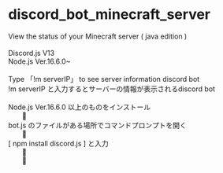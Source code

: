 # discord_bot_minecraft_server
View the status of your Minecraft server ( java edition )
<br>
<br>
Discord.js V13
<br>
Node.js Ver.16.6.0~
<br>
<br>
Type 「!m serverIP」 to see server information discord bot
<br>
!m serverIP と入力するとサーバーの情報が表示されるdiscord bot
<br>
<br>
Node.js Ver.16.6.0 以上のものをインストール
<br>
&emsp;&emsp;:arrow_down_small:
<br>
bot.js のファイルがある場所でコマンドプロンプトを開く
<br>
&emsp;&emsp;:arrow_down_small:
<br>
[ npm install discord.js ] と入力
<br>
&emsp;&emsp;:arrow_down_small:
<br>
&emsp;&emsp;:arrow_down_small:
